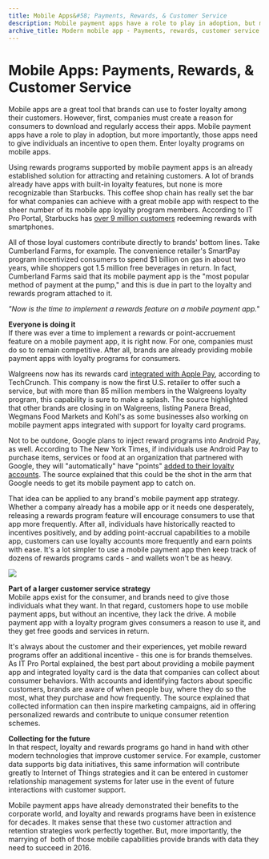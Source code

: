 ```yaml
---
title: Mobile Apps&#58; Payments, Rewards, & Customer Service
description: Mobile payment apps have a role to play in adoption, but more importantly, those apps need to give individuals an incentive to open them.
archive_title: Modern mobile app - Payments, rewards, customer service
---
```


# Mobile Apps: Payments, Rewards, & Customer Service

Mobile apps are a great tool that brands can use to foster loyalty among their customers. However, first, companies must create a reason for consumers to download and regularly access their apps. Mobile payment apps have a role to play in adoption, but more importantly, those apps need to give individuals an incentive to open them. Enter loyalty programs on mobile apps.

Using rewards programs supported by mobile payment apps is an already established solution for attracting and retaining customers. A lot of brands already have apps with built-in loyalty features, but none is more recognizable than Starbucks. This coffee shop chain has really set the bar for what companies can achieve with a great mobile app with respect to the sheer number of its mobile app loyalty program members. According to IT Pro Portal, Starbucks has [over 9 million customers](http://www.itproportal.com/2015/11/24/loyalty-is-key-to-mobile-payment-adoption/) redeeming rewards with smartphones.

All of those loyal customers contribute directly to brands' bottom lines. Take Cumberland Farms, for example. The convenience retailer's SmartPay program incentivized consumers to spend $1 billion on gas in about two years, while shoppers got 1.5 million free beverages in return. In fact, Cumberland Farms said that its mobile payment app is the "most popular method of payment at the pump," and this is due in part to the loyalty and rewards program attached to it.

_"Now is the time to implement a rewards feature on a mobile payment app."_

**Everyone is doing it**  
If there was ever a time to implement a rewards or point-accruement feature on a mobile payment app, it is right now. For one, companies must do so to remain competitive. After all, brands are already providing mobile payment apps with loyalty programs for consumers.

Walgreens now has its rewards card [integrated with Apple Pay](http://techcrunch.com/2015/11/05/walgreens-becomes-first-retailer-to-integrate-its-loyalty-program-with-apple-pay/), according to TechCrunch. This company is now the first U.S. retailer to offer such a service, but with more than 85 million members in the Walgreens loyalty program, this capability is sure to make a splash. The source highlighted that other brands are closing in on Walgreens, listing Panera Bread, Wegmans Food Markets and Kohl's as some businesses also working on mobile payment apps integrated with support for loyalty card programs.

Not to be outdone, Google plans to inject reward programs into Android Pay, as well. According to The New York Times, if individuals use Android Pay to purchase items, services or food at an organization that partnered with Google, they will "automatically" have "points" [added to their loyalty accounts](http://www.nytimes.com/2015/05/28/technology/google-and-apple-adjust-strategies-on-mobile-payments.html). The source explained that this could be the shot in the arm that Google needs to get its mobile payment app to catch on.

That idea can be applied to any brand's mobile payment app strategy. Whether a company already has a mobile app or it needs one desperately, releasing a rewards program feature will encourage consumers to use that app more frequently. After all, individuals have historically reacted to incentives positively, and by adding point-accrual capabilities to a mobile app, customers can use loyalty accounts more frequently and earn points with ease. It's a lot simpler to use a mobile payment app then keep track of dozens of rewards programs cards - and wallets won't be as heavy.

![](http://media.syrinx.com/media/06320ed4-4f81-4d18-8d4f-45d509c0f959/img/3340/14120078.jpg)

**Part of a larger customer service strategy**  
Mobile apps exist for the consumer, and brands need to give those individuals what they want. In that regard, customers hope to use mobile payment apps, but without an incentive, they lack the drive. A mobile payment app with a loyalty program gives consumers a reason to use it, and they get free goods and services in return.

It's always about the customer and their experiences, yet mobile reward programs offer an additional incentive - this one is for brands themselves. As IT Pro Portal explained, the best part about providing a mobile payment app and integrated loyalty card is the data that companies can collect about consumer behaviors. With accounts and identifying factors about specific customers, brands are aware of when people buy, where they do so the most, what they purchase and how frequently. The source explained that collected information can then inspire marketing campaigns, aid in offering personalized rewards and contribute to unique consumer retention schemes.

**Collecting for the future**  
In that respect, loyalty and rewards programs go hand in hand with other modern technologies that improve customer service. For example, customer data supports big data initiatives, this same information will contribute greatly to Internet of Things strategies and it can be entered in customer relationship management systems for later use in the event of future interactions with customer support.

Mobile payment apps have already demonstrated their benefits to the corporate world, and loyalty and rewards programs have been in existence for decades. It makes sense that these two customer attraction and retention strategies work perfectly together. But, more importantly, the marrying of  both of those mobile capabilities provide brands with data they need to succeed in 2016.

